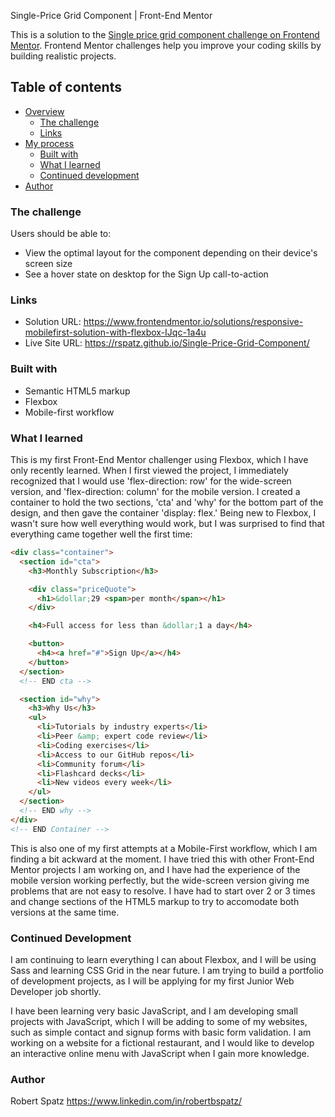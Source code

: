 Single-Price Grid Component | Front-End Mentor

This is a solution to the [Single price grid component challenge on Frontend Mentor](https://www.frontendmentor.io/challenges/single-price-grid-component-5ce41129d0ff452fec5abbbc). Frontend Mentor challenges help you improve your coding skills by building realistic projects.

## Table of contents

- [Overview](#overview)
  - [The challenge](#the-challenge)
  - [Links](#links)
- [My process](#my-process)
  - [Built with](#built-with)
  - [What I learned](#what-i-learned)
  - [Continued development](#continued-development)
- [Author](#author)

### The challenge

Users should be able to:

- View the optimal layout for the component depending on their device's screen size
- See a hover state on desktop for the Sign Up call-to-action

### Links

- Solution URL: https://www.frontendmentor.io/solutions/responsive-mobilefirst-solution-with-flexbox-IJqc-1a4u
- Live Site URL: https://rspatz.github.io/Single-Price-Grid-Component/

### Built with

- Semantic HTML5 markup
- Flexbox
- Mobile-first workflow

### What I learned

This is my first Front-End Mentor challenger using Flexbox, which I have only recently learned. When I first viewed the project, I immediately recognized that I would use 'flex-direction: row' for the wide-screen version, and 'flex-direction: column' for the mobile version. I created a container to hold the two sections, 'cta' and 'why' for the bottom part of the design, and then gave the container 'display: flex.' Being new to Flexbox, I wasn't sure how well everything would work, but I was surprised to find that everything came together well the first time:

```html
<div class="container">
  <section id="cta">
    <h3>Monthly Subscription</h3>

    <div class="priceQuote">
      <h1>&dollar;29 <span>per month</span></h1>
    </div>

    <h4>Full access for less than &dollar;1 a day</h4>

    <button>
      <h4><a href="#">Sign Up</a></h4>
    </button>
  </section>
  <!-- END cta -->

  <section id="why">
    <h3>Why Us</h3>
    <ul>
      <li>Tutorials by industry experts</li>
      <li>Peer &amp; expert code review</li>
      <li>Coding exercises</li>
      <li>Access to our GitHub repos</li>
      <li>Community forum</li>
      <li>Flashcard decks</li>
      <li>New videos every week</li>
    </ul>
  </section>
  <!-- END why -->
</div>
<!-- END Container -->
```

This is also one of my first attempts at a Mobile-First workflow, which I am finding a bit ackward at the moment. I have tried this with other Front-End Mentor projects I am working on, and I have had the experience of the mobile version working perfectly, but the wide-screen version giving me problems that are not easy to resolve. I have had to start over 2 or 3 times and change sections of the HTML5 markup to try to accomodate both versions at the same time.

### Continued Development

I am continuing to learn everything I can about Flexbox, and I will be using Sass and learning CSS Grid in the near future. I am trying to build a portfolio of development projects, as I will be applying for my first Junior Web Developer job shortly.

I have been learning very basic JavaScript, and I am developing small projects with JavaScript, which I will be adding to some of my websites, such as simple contact and signup forms with basic form validation. I am working on a website for a fictional restaurant, and I would like to develop an interactive online menu with JavaScript when I gain more knowledge.

### Author

Robert Spatz
https://www.linkedin.com/in/robertbspatz/

